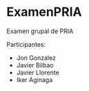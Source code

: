 # ExamenPRIA

Examen grupal de PRIA

Participantes:
- Jon Gonzalez
- Javier Bilbao
- Javier Llorente
- Iker Aginaga
